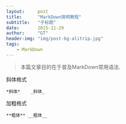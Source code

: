 ```yaml
---
layout:     post
title:      "MarkDown简明教程"
subtitle:   "子标题"
date:       2015-11-29
author:     "GT"
header-img: "img/post-bg-alitrip.jpg"
tags:
    - MarkDown
---
```

> 本篇文章目的在于普及MarkDown常用语法.

斜体格式

`
*斜体*   
_斜体_
`

加粗格式

`
**粗体**
__粗体__
`



